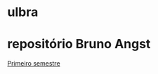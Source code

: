 # ulbra

# repositório Bruno Angst

[Primeiro semestre](https://github.com/BrunoCesarAngst/ulbra/tree/master/2018-2 '')
